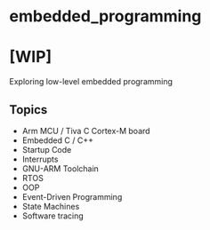 # embedded_programming
# [WIP]

Exploring low-level embedded programming

## Topics
- Arm MCU / Tiva C Cortex-M board
- Embedded C / C++
- Startup Code
- Interrupts
- GNU-ARM Toolchain
- RTOS
- OOP
- Event-Driven Programming
- State Machines
- Software tracing
